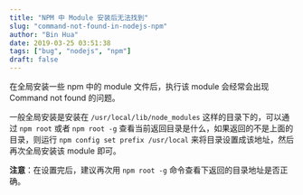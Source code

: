 ```yaml
---
title: "NPM 中 Module 安装后无法找到"
slug: "command-not-found-in-nodejs-npm"
author: "Bin Hua"
date: 2019-03-25 03:51:38
tags: ["bug", "nodejs", "npm"]
draft: false
---
```


在全局安装一些 npm 中的 module 文件后，执行该 module 会经常会出现 Command not found 的问题。

一般全局安装是安装在 `/usr/local/lib/node_modules` 这样的目录下的，可以通过 `npm root` 或者 `npm root -g` 查看当前返回目录是什么，如果返回的不是上面的目录，则运行 `npm config set prefix /usr/local` 来将目录设置成该地址，然后再次全局安装该 module 即可。

**注意**：在设置完后，建议再次用 `npm root -g` 命令查看下返回的目录地址是否正确。

    